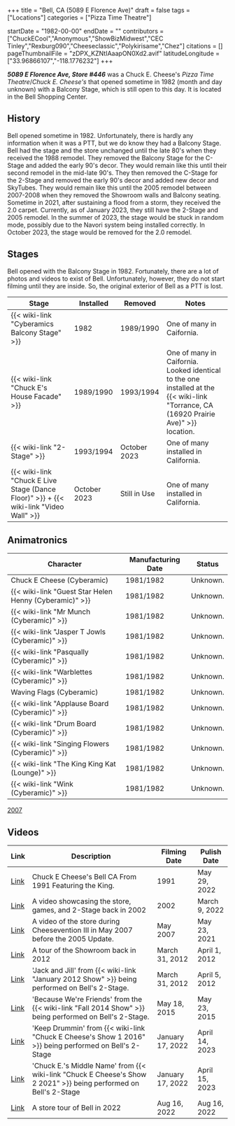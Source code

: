 +++
title = "Bell, CA (5089 E Florence Ave)"
draft = false
tags = ["Locations"]
categories = ["Pizza Time Theatre"]


startDate = "1982-00-00"
endDate = ""
contributors = ["ChuckECool","Anonymous","ShowBizMidwest","CEC Tinley","Rexburg090","Cheeseclassic","Polykirisame","Chez"]
citations = []
pageThumbnailFile = "zDPX_KZNtIAaapON0Xd2.avif"
latitudeLongitude = ["33.96866107","-118.1776232"]
+++

***5089 E Florence Ave, Store #446*** was a Chuck E. Cheese's *Pizza Time Theatre*/*Chuck E. Cheese's* that opened sometime in 1982 (month and day unknown) with a Balcony Stage, which is still open to this day. It is located in the Bell Shopping Center.

## History

Bell opened sometime in 1982. Unfortunately, there is hardly any information when it was a PTT, but we do know they had a Balcony Stage. Bell had the stage and the store unchanged until the late 80's when they received the 1988 remodel. They removed the Balcony Stage for the C-Stage and added the early 90's decor. They would remain like this until their second remodel in the mid-late 90's. They then removed the C-Stage for the 2-Stage and removed the early 90's decor and added new decor and SkyTubes. They would remain like this until the 2005 remodel between 2007-2008 when they removed the Showroom walls and Balcony seating. Sometime in 2021, after sustaining a flood from a storm, they received the 2.0 carpet. Currently, as of January 2023, they still have the 2-Stage and 2005 remodel. In the summer of 2023, the stage would be stuck in random mode, possibly due to the Navori system being installed correctly. In October 2023, the stage would be removed for the 2.0 remodel.

## Stages

Bell opened with the Balcony Stage in 1982. Fortunately, there are a lot of photos and videos to exist of Bell. Unfortunately, however, they do not start filming until they are inside. So, the original exterior of Bell as a PTT is lost.

| Stage                                                                                             | Installed    | Removed      | Notes                                                                                                                                       |
|---------------------------------------------------------------------------------------------------|--------------|--------------|---------------------------------------------------------------------------------------------------------------------------------------------|
| {{< wiki-link "Cyberamics Balcony Stage" >}}                                                | 1982         | 1989/1990    | One of many in Caifornia.                                                                                                                   |
| {{< wiki-link "Chuck E's House Facade" >}}                                                  | 1989/1990    | 1993/1994    | One of many in Caifornia. Looked identical to the one installed at the {{< wiki-link "Torrance, CA (16920 Prairie Ave)" >}} location. |
| {{< wiki-link "2-Stage" >}}                                                                 | 1993/1994    | October 2023 | One of many installed in California.                                                                                                        |
| {{< wiki-link "Chuck E Live Stage (Dance Floor)" >}} + {{< wiki-link "Video Wall" >}} | October 2023 | Still in Use | One of many installed in California.                                                                                                        |

## Animatronics

| Character                                                    | Manufacturing Date | Status   |
|--------------------------------------------------------------|--------------------|----------|
| Chuck E Cheese (Cyberamic)                                   | 1981/1982          | Unknown. |
| {{< wiki-link "Guest Star Helen Henny (Cyberamic)" >}} | 1981/1982          | Unknown. |
| {{< wiki-link "Mr Munch (Cyberamic)" >}}               | 1981/1982          | Unknown. |
| {{< wiki-link "Jasper T Jowls (Cyberamic)" >}}         | 1981/1982          | Unknown. |
| {{< wiki-link "Pasqually (Cyberamic)" >}}              | 1981/1982          | Unknown. |
| {{< wiki-link "Warblettes (Cyberamic)" >}}             | 1981/1982          | Unknown. |
| Waving Flags (Cyberamic)                                     | 1981/1982          | Unknown. |
| {{< wiki-link "Applause Board (Cyberamic)" >}}         | 1981/1982          | Unknown. |
| {{< wiki-link "Drum Board (Cyberamic)" >}}             | 1981/1982          | Unknown. |
| {{< wiki-link "Singing Flowers (Cyberamic)" >}}        | 1981/1982          | Unknown. |
| {{< wiki-link "The King King Kat (Lounge)" >}}         | 1981/1982          | Unknown. |
| {{< wiki-link "Wink (Cyberamic)" >}}                   | 1981/1982          | Unknown. |

[2007](https://www.showbizpizza.com/photos/cec/ca_bell/index.html)

## Videos

| Link                                                | Description                                                                                                            | Filming Date     | Pulish Date    |
|-----------------------------------------------------|------------------------------------------------------------------------------------------------------------------------|------------------|----------------|
| [Link](https://www.youtube.com/watch?v=m0c2hEfNwyI) | Chuck E Cheese's Bell CA From 1991 Featuring the King.                                                                 | 1991             | May 29, 2022   |
| [Link](https://youtu.be/_i0gRzT2Gbc?t=48)           | A video showcasing the store, games, and 2-Stage back in 2002                                                          | 2002             | March 9, 2022  |
| [Link](https://youtu.be/qNP3CkRCA0s)                | A video of the store during Cheesevention III in May 2007 before the 2005 Update.                                      | May 2007         | May 23, 2021   |
| [Link](https://youtu.be/Qmz1-wslFl4)                | A tour of the Showroom back in 2012                                                                                    | March 31, 2012   | April 1, 2012  |
| [Link](https://youtu.be/f0cYFDLM2fw)                | 'Jack and Jill' from {{< wiki-link "January 2012 Show" >}} being performed on Bell's 2-Stage.                    | March 31, 2012   | April 5, 2012  |
| [Link](https://youtu.be/INt8JArHcvg)                | 'Because We're Friends' from the {{< wiki-link "Fall 2014 Show" >}} being performed on Bell's 2-Stage.           | May 18, 2015     | May 23, 2015   |
| [Link](https://youtu.be/7_LcGz23bs4)                | 'Keep Drummin' from {{< wiki-link "Chuck E Cheese's Show 1 2016" >}} being performed on Bell's 2-Stage           | January 17, 2022 | April 14, 2023 |
| [Link](https://youtu.be/nAXNtGiYA5w)                | 'Chuck E.'s Middle Name' from {{< wiki-link "Chuck E Cheese's Show 2 2021" >}} being performed on Bell's 2-Stage | January 17, 2022 | April 15, 2023 |
| [Link](https://youtu.be/92VOy_kPr2w)                | A store tour of Bell in 2022                                                                                           | Aug 16, 2022     | Aug 16, 2022   |